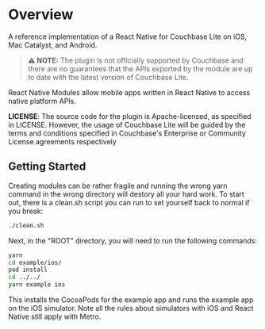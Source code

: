 # Overview
A reference implementation of a React Native for Couchbase Lite on iOS, Mac Catalyst, and Android.

> **⚠ NOTE:** The plugin is not officially supported by Couchbase and there are no guarantees that the APIs exported by the module are up to date with the latest version of Couchbase Lite.

React Native Modules allow mobile apps written in React Native to access native platform APIs. 

**LICENSE**: The source code for the plugin is Apache-licensed, as specified in LICENSE. However, the usage of Couchbase Lite will be guided by the terms and conditions specified in Couchbase's Enterprise or Community License agreements respectively

## Getting Started

Creating modules can be rather fragile and running the wrong yarn command in the wrong directory will destory all your hard work.  To start out, there is a clean.sh script you can run to set yourself back to normal if you break:

```sh
./clean.sh
```

Next, in the "ROOT" directory, you will need to run the following commands:

```sh
yarn
cd example/ios/
pod install
cd ../../
yarn example ios
```

This installs the CocoaPods for the example app and runs the example app on the iOS simulator.  Note all the rules about simulators with iOS and React Native still apply with Metro.
